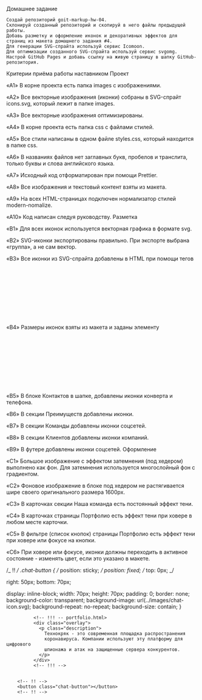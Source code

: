 Домашнее задание

    Создай репозиторий goit-markup-hw-04.
    Склонируй созданный репозиторий и скопируй в него файлы предыдущей работы.
    Добавь разметку и оформление иконок и декоративных эффектов для страниц из макета домашнего задания #4.
    Для генерации SVG-спрайта используй сервис Icomoon.
    Для оптимизации созданного SVG-спрайта используй сервис svgomg.
    Настрой GitHub Pages и добавь ссылку на живую страницу в шапку GitHub-репозитория.

Критерии приёма работы наставником Проект

«A1» В корне проекта есть папка images с изображениями.

«A2» Все векторные изображения (иконки) собраны в SVG-спрайт icons.svg, который
лежит в папке images.

«A3» Все векторные изображения оптимизированы.

«A4» В корне проекта есть папка css с файлами стилей.

«A5» Все стили написаны в одном файле styles.css, который находится в папке css.

«A6» В названиях файлов нет заглавных букв, пробелов и транслита, только буквы и
слова английского языка.

«A7» Исходный код отформатирован при помощи Prettier.

«A8» Все изображения и текстовый контент взяты из макета.

«A9» На всех HTML-страницах подключен нормализатор стилей modern-nomalize.

«A10» Код написан следуя руководству. Разметка

«B1» Для всех иконок используется векторная графика в формате svg.

«B2» SVG-иконки экспортированы правильно. При экспорте выбрана «группа», а не
сам вектор.

«B3» Все иконки из SVG-спрайта добавлены в HTML при помощи тегов <svg> и <use>

«B4» Размеры иконок взяты из макета и заданы элементу <svg> в HTML-файле.

«B5» В блоке Контактов в шапке, добавлены иконки конверта и телефона.

«B6» В секции Преимуществ добавлены иконки.

«B7» В секции Команды добавлены иконки соцсетей.

«B8» В секции Клиентов добавлены иконки компаний.

«B9» В футере добавлены иконки соцсетей. Оформление

«C1» Большое изображение с эффектом затемнения (под хедером) выполнено как фон.
Для затемнения используется многослойный фон с градиентом.

«C2» Фоновое изображение в блоке под хедером не растягивается шире своего
оригинального размера 1600рх.

«C3» В карточках секции Наша команда есть постоянный эффект тени.

«C4» В карточках страницы Портфолио есть эффект тени при ховере в любом месте
карточки.

«C5» В фильтре (список кнопок) страницы Портфолио есть эффект тени при ховере
или фокусе на кнопки.

«C6» При ховере или фокусе, иконки должны переходить в активное состояние -
изменять цвет, если это указано в макете.

/_ !! _/ .chat-button { /_ position: sticky; _/ position: fixed; /_ top: 0px; _/

right: 50px; bottom: 70px;

display: inline-block; width: 70px; height: 70px; padding: 0; border: none;
background-color: transparent; background-image: url(../images/chat-icon.svg);
background-repeat: no-repeat; background-size: contain; }

              <!-- !!! -- portfolio.html>
              <div class="overlay">
                <p class="description">
                  Технокряк - это современная площадка распространения
                  коронавируса. Компании используют эту платформу для цифрового
                  шпионажа и атак на защищенные сервера конкурентов.
                </p>
              </div>
              <!-- !!! -->


        <!-- !! -->
        <button class="chat-button"></button>
        <!-- !! -->

